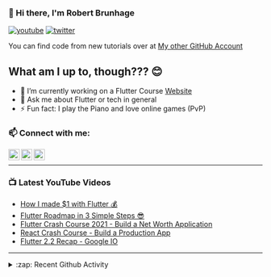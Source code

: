 ### 👋 Hi there, I'm Robert Brunhage

[![youtube](https://img.shields.io/static/v1?label=@RobertBrunhage&message=Subscribe&logo=YouTube&color=FF0000&style=for-the-badge)](http://bit.ly/2SUyRhx)
[![twitter](https://img.shields.io/twitter/follow/robertbrunhage?color=%231DA1F2&logo=twitter&style=for-the-badge)](https://twitter.com/intent/follow?original_referer=https%3A%2F%2Fgithub.com%2Frobertbrunhage&screen_name=robertbrunhage)

You can find code from new tutorials over at [My other GitHub Account](https://github.com/Robert-Brunhage-Organization)

## What am I up to, though??? 😊
- 🔭 I’m currently working on a Flutter Course [Website](https://robertbrunhage.com)
- 💬 Ask me about Flutter or tech in general
- ⚡ Fun fact: I play the Piano and love online games (PvP)

### 📫 Connect with me:

[<img align="left" alt="RobertBrunhage | YouTube" width="22px" src="https://cdn.jsdelivr.net/npm/simple-icons@v3/icons/youtube.svg" />][youtube]
[<img align="left" alt="RobertBrunhage | Twitter" width="22px" src="https://cdn.jsdelivr.net/npm/simple-icons@v3/icons/twitter.svg" />][twitter]
[<img align="left" alt="RobertBrunhageDev | Instagram" width="22px" src="https://cdn.jsdelivr.net/npm/simple-icons@v3/icons/instagram.svg" />][instagram]

<br />

---

### 📺 Latest YouTube Videos
<!-- YOUTUBE:START -->
- [How I made $1 with Flutter 💰](https://www.youtube.com/watch?v=Uvu5F1auSAQ)
- [Flutter Roadmap in 3 Simple Steps 😎](https://www.youtube.com/watch?v=6Qe11cyeEXw)
- [Flutter Crash Course 2021 - Build a Net Worth Application](https://www.youtube.com/watch?v=ktDo9wH4W_4)
- [React Crash Course - Build a Production App](https://www.youtube.com/watch?v=Rvz5OM4JHw8)
- [Flutter 2.2 Recap - Google IO](https://www.youtube.com/watch?v=g6nD-yfioqg)
<!-- YOUTUBE:END -->

---

<details>
  <summary>:zap: Recent Github Activity</summary>
  
<!--START_SECTION:activity-->
1. 🗣 Commented on [#58](https://github.com/akinsho/flutter-tools.nvim/issues/58) in [akinsho/flutter-tools.nvim](https://github.com/akinsho/flutter-tools.nvim)
2. 🗣 Commented on [#58](https://github.com/akinsho/flutter-tools.nvim/issues/58) in [akinsho/flutter-tools.nvim](https://github.com/akinsho/flutter-tools.nvim)
3. 🗣 Commented on [#58](https://github.com/akinsho/flutter-tools.nvim/issues/58) in [akinsho/flutter-tools.nvim](https://github.com/akinsho/flutter-tools.nvim)
4. 🗣 Commented on [#57](https://github.com/akinsho/flutter-tools.nvim/issues/57) in [akinsho/flutter-tools.nvim](https://github.com/akinsho/flutter-tools.nvim)
5. ❗️ Opened issue [#57](https://github.com/akinsho/flutter-tools.nvim/issues/57) in [akinsho/flutter-tools.nvim](https://github.com/akinsho/flutter-tools.nvim)
<!--END_SECTION:activity-->

</details>

[twitter]: https://twitter.com/robertbrunhage
[youtube]: https://youtube.com/c/robertbrunhage
[instagram]: https://instagram.com/robertbrunhagedev
